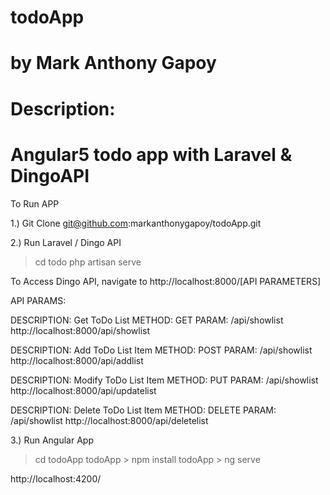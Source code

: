 # todoApp
# by Mark Anthony Gapoy

# Description:
# Angular5 todo app with Laravel & DingoAPI

To Run APP

1.) Git Clone git@github.com:markanthonygapoy/todoApp.git

2.) Run Laravel / Dingo API

> cd todo
> php artisan serve

To Access Dingo API, navigate to http://localhost:8000/[API PARAMETERS]

API PARAMS:

DESCRIPTION: Get ToDo List
METHOD: GET
PARAM: /api/showlist 
http://localhost:8000/api/showlist

DESCRIPTION: Add ToDo List Item
METHOD: POST
PARAM: /api/showlist 
http://localhost:8000/api/addlist

DESCRIPTION: Modify ToDo List Item
METHOD: PUT
PARAM: /api/showlist 
http://localhost:8000/api/updatelist

DESCRIPTION: Delete ToDo List Item
METHOD: DELETE
PARAM: /api/showlist 
http://localhost:8000/api/deletelist


3.) Run Angular App

> cd  todoApp
todoApp > npm install
todoApp > ng serve

http://localhost:4200/


